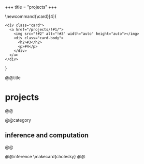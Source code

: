 +++
title = "projects"
+++

<!-- \card{url}{preview image}{title}{description} -->
\newcommand{\card}[4]{
  ~~~
  <div class="card">
    <a href="/projects/!#1/">
      <img src="!#2" alt="!#3" width="auto" height="auto"></img>
      <div class="card-body">
        <h2>#3</h2>
        <p>#4</p>
      </div>
    </a>
  </div>
  ~~~
}

@@title
# projects
@@

@@category
## inference and computation
@@

@@inference
\makecard{cholesky}
@@

